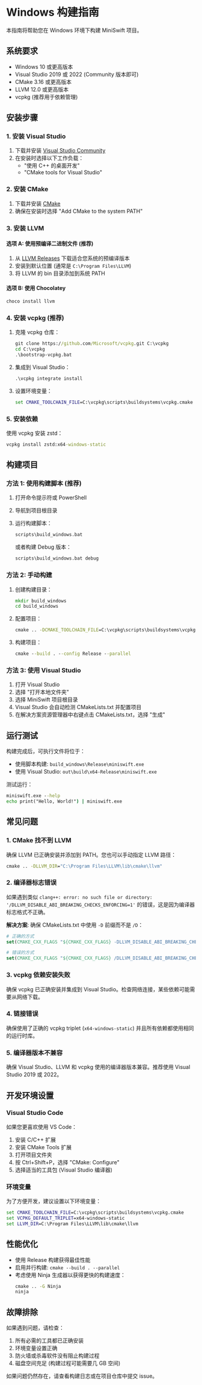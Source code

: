 # Windows 构建指南

本指南将帮助您在 Windows 环境下构建 MiniSwift 项目。

## 系统要求

- Windows 10 或更高版本
- Visual Studio 2019 或 2022 (Community 版本即可)
- CMake 3.16 或更高版本
- LLVM 12.0 或更高版本
- vcpkg (推荐用于依赖管理)

## 安装步骤

### 1. 安装 Visual Studio

1. 下载并安装 [Visual Studio Community](https://visualstudio.microsoft.com/vs/community/)
2. 在安装时选择以下工作负载：
   - "使用 C++ 的桌面开发"
   - "CMake tools for Visual Studio"

### 2. 安装 CMake

1. 下载并安装 [CMake](https://cmake.org/download/)
2. 确保在安装时选择 "Add CMake to the system PATH"

### 3. 安装 LLVM

#### 选项 A: 使用预编译二进制文件 (推荐)

1. 从 [LLVM Releases](https://github.com/llvm/llvm-project/releases) 下载适合您系统的预编译版本
2. 安装到默认位置 (通常是 `C:\Program Files\LLVM`)
3. 将 LLVM 的 bin 目录添加到系统 PATH

#### 选项 B: 使用 Chocolatey

```powershell
choco install llvm
```

### 4. 安装 vcpkg (推荐)

1. 克隆 vcpkg 仓库：
   ```cmd
   git clone https://github.com/Microsoft/vcpkg.git C:\vcpkg
   cd C:\vcpkg
   .\bootstrap-vcpkg.bat
   ```

2. 集成到 Visual Studio：
   ```cmd
   .\vcpkg integrate install
   ```

3. 设置环境变量：
   ```cmd
   set CMAKE_TOOLCHAIN_FILE=C:\vcpkg\scripts\buildsystems\vcpkg.cmake
   ```

### 5. 安装依赖

使用 vcpkg 安装 zstd：
```cmd
vcpkg install zstd:x64-windows-static
```

## 构建项目

### 方法 1: 使用构建脚本 (推荐)

1. 打开命令提示符或 PowerShell
2. 导航到项目根目录
3. 运行构建脚本：
   ```cmd
   scripts\build_windows.bat
   ```

   或者构建 Debug 版本：
   ```cmd
   scripts\build_windows.bat debug
   ```

### 方法 2: 手动构建

1. 创建构建目录：
   ```cmd
   mkdir build_windows
   cd build_windows
   ```

2. 配置项目：
   ```cmd
   cmake .. -DCMAKE_TOOLCHAIN_FILE=C:\vcpkg\scripts\buildsystems\vcpkg.cmake -DVCPKG_TARGET_TRIPLET=x64-windows-static
   ```

3. 构建项目：
   ```cmd
   cmake --build . --config Release --parallel
   ```

### 方法 3: 使用 Visual Studio

1. 打开 Visual Studio
2. 选择 "打开本地文件夹"
3. 选择 MiniSwift 项目根目录
4. Visual Studio 会自动检测 CMakeLists.txt 并配置项目
5. 在解决方案资源管理器中右键点击 CMakeLists.txt，选择 "生成"

## 运行测试

构建完成后，可执行文件将位于：
- 使用脚本构建: `build_windows\Release\miniswift.exe`
- 使用 Visual Studio: `out\build\x64-Release\miniswift.exe`

测试运行：
```cmd
miniswift.exe --help
echo print("Hello, World!") | miniswift.exe
```

## 常见问题

### 1. CMake 找不到 LLVM

确保 LLVM 已正确安装并添加到 PATH。您也可以手动指定 LLVM 路径：
```cmd
cmake .. -DLLVM_DIR="C:\Program Files\LLVM\lib\cmake\llvm"
```

### 2. 编译器标志错误

如果遇到类似 `clang++: error: no such file or directory: '/DLLVM_DISABLE_ABI_BREAKING_CHECKS_ENFORCING=1'` 的错误，这是因为编译器标志格式不正确。

**解决方案**: 确保 CMakeLists.txt 中使用 `-D` 前缀而不是 `/D`：
```cmake
# 正确的方式
set(CMAKE_CXX_FLAGS "${CMAKE_CXX_FLAGS} -DLLVM_DISABLE_ABI_BREAKING_CHECKS_ENFORCING=1")

# 错误的方式
set(CMAKE_CXX_FLAGS "${CMAKE_CXX_FLAGS} /DLLVM_DISABLE_ABI_BREAKING_CHECKS_ENFORCING=1")
```

### 3. vcpkg 依赖安装失败

确保 vcpkg 已正确安装并集成到 Visual Studio。检查网络连接，某些依赖可能需要从网络下载。

### 4. 链接错误

确保使用了正确的 vcpkg triplet (`x64-windows-static`) 并且所有依赖都使用相同的运行时库。

### 5. 编译器版本不兼容

确保 Visual Studio、LLVM 和 vcpkg 使用的编译器版本兼容。推荐使用 Visual Studio 2019 或 2022。

## 开发环境设置

### Visual Studio Code

如果您更喜欢使用 VS Code：

1. 安装 C/C++ 扩展
2. 安装 CMake Tools 扩展
3. 打开项目文件夹
4. 按 Ctrl+Shift+P，选择 "CMake: Configure"
5. 选择适当的工具包 (Visual Studio 编译器)

### 环境变量

为了方便开发，建议设置以下环境变量：

```cmd
set CMAKE_TOOLCHAIN_FILE=C:\vcpkg\scripts\buildsystems\vcpkg.cmake
set VCPKG_DEFAULT_TRIPLET=x64-windows-static
set LLVM_DIR=C:\Program Files\LLVM\lib\cmake\llvm
```

## 性能优化

- 使用 Release 构建获得最佳性能
- 启用并行构建: `cmake --build . --parallel`
- 考虑使用 Ninja 生成器以获得更快的构建速度：
  ```cmd
  cmake .. -G Ninja
  ninja
  ```

## 故障排除

如果遇到问题，请检查：

1. 所有必需的工具都已正确安装
2. 环境变量设置正确
3. 防火墙或杀毒软件没有阻止构建过程
4. 磁盘空间充足 (构建过程可能需要几 GB 空间)

如果问题仍然存在，请查看构建日志或在项目仓库中提交 issue。